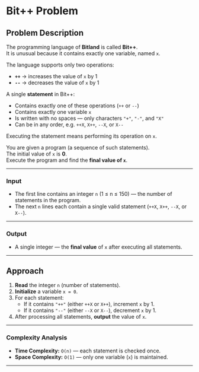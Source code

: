 # Bit++ Problem

## Problem Description

The programming language of **Bitland** is called **Bit++**.  
It is unusual because it contains exactly one variable, named `x`.

The language supports only two operations:

- **`++`** → increases the value of `x` by 1  
- **`--`** → decreases the value of `x` by 1  

A single **statement** in Bit++:
- Contains exactly one of these operations (`++` or `--`)
- Contains exactly one variable `x`
- Is written with no spaces — only characters `"+"`, `"-"`, and `"X"`
- Can be in any order, e.g. `++X`, `X++`, `--X`, or `X--`

Executing the statement means performing its operation on `x`.

You are given a program (a sequence of such statements).  
The initial value of `x` is **0**.  
Execute the program and find the **final value of `x`**.

---

### Input

- The first line contains an integer `n` (1 ≤ n ≤ 150) — the number of statements in the program.
- The next `n` lines each contain a single valid statement (`++X`, `X++`, `--X`, or `X--`).

---

### Output

- A single integer — the **final value** of `x` after executing all statements.

---

## Approach

1. **Read** the integer `n` (number of statements).
2. **Initialize** a variable `x = 0`.
3. For each statement:
   - If it contains `"++"` (either `++X` or `X++`), increment `x` by 1.
   - If it contains `"--"` (either `--X` or `X--`), decrement `x` by 1.
4. After processing all statements, **output** the value of `x`.

---

### Complexity Analysis

- **Time Complexity:** `O(n)` — each statement is checked once.
- **Space Complexity:** `O(1)` — only one variable (`x`) is maintained.

---

